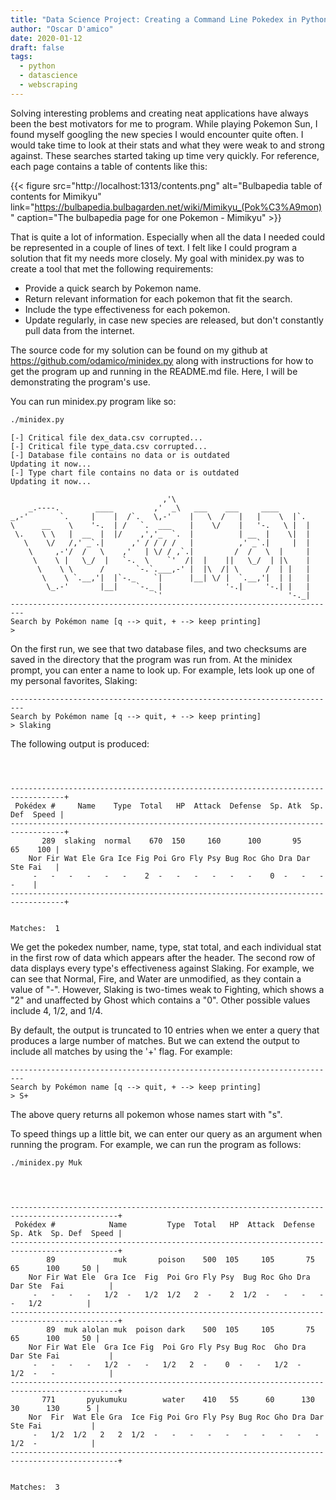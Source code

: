 ```yaml
---
title: "Data Science Project: Creating a Command Line Pokedex in Python3"
author: "Oscar D'amico"
date: 2020-01-12
draft: false
tags: 
  - python
  - datascience
  - webscraping
---
```


Solving interesting problems and creating neat applications have always been the best 
motivators for me to program. While playing Pokemon Sun, I found myself
googling the new species I would encounter quite often. I would take time to 
look at their stats and what they were weak to and strong against. These searches started 
taking up time very quickly. For reference, each page contains a table of contents like this:  

{{< figure src="http://localhost:1313/contents.png" alt="Bulbapedia table of contents for Mimikyu" link="https://bulbapedia.bulbagarden.net/wiki/Mimikyu_(Pok%C3%A9mon)" caption="The bulbapedia page for one Pokemon - Mimikyu" >}}

That is quite a lot of information. Especially when all the data I needed could be represented
in a couple of lines of text. I felt like I could program a solution that fit my needs more
closely. My goal with minidex.py was to create a tool that met the following requirements:

* Provide a quick search by Pokemon name.
* Return relevant information for each pokemon that fit the search.
* Include the type effectiveness for each pokemon.
* Update regularly, in case new species are released, but don't constantly pull data from the internet. 

The source code for my solution can be found on my github at https://github.com/odamico/minidex.py along
with instructions for how to get the program up and running in the README.md file. Here, I will
be demonstrating the program's use.
 
You can run minidex.py program like so:

```sh
./minidex.py
```
```
[-] Critical file dex_data.csv corrupted...
[-] Critical file type_data.csv corrupted...
[-] Database file contains no data or is outdated
Updating it now...
[-] Type chart file contains no data or is outdated
Updating it now...

                                  ,'\
    _.----.        ____         ,'  _\   ___    ___     ____
_,-'       `.     |    |  /`.   \,-'    |   \  /   |   |    \  |`.
\      __    \    '-.  | /   `.  ___    |    \/    |   '-.   \ |  |
 \.    \ \   |  __  |  |/    ,','_  `.  |          | __  |    \|  |
   \    \/   /,' _`.|      ,' / / / /   |          ,' _`.|     |  |
    \     ,-'/  /   \    ,'   | \/ / ,`.|         /  /   \  |     |
     \    \ |   \_/  |   `-.  \    `'  /|  |    ||   \_/  | |\    |
      \    \ \      /       `-.`.___,-' |  |\  /| \      /  | |   |
       \    \ `.__,'|  |`-._    `|      |__| \/ |  `.__,'|  | |   |
        \_.-'       |__|    `-._ |              '-.|     '-.| |   |
                                `'                            '-._|
-------------------------------------------------------------------------
Search by Pokémon name [q --> quit, + --> keep printing]
> 
```
On the first run, we see that two database files, and two checksums are saved in 
the directory that the program was run from. At the minidex prompt, you can enter
a name to look up. For example, lets look up one of my personal favorites, Slaking:
```
-------------------------------------------------------------------------
Search by Pokémon name [q --> quit, + --> keep printing]
> Slaking
```
The following output is produced: 
```



----------------------------------------------------------------------------------+
 Pokédex #     Name    Type  Total   HP  Attack  Defense  Sp. Atk  Sp. Def  Speed |
----------------------------------------------------------------------------------+
       289  slaking  normal    670  150     160      100       95       65    100 |
	Nor Fir Wat Ele Gra Ice Fig Poi Gro Fly Psy Bug Roc Gho Dra Dar Ste Fai   |
	 -   -   -   -   -   -    2  -   -   -   -   -   -    0  -   -   -   -    |
----------------------------------------------------------------------------------+


Matches:  1
```

We get the pokedex number, name, type, stat total, and each individual stat in the first row
of data which appears after the header. The second row of data displays every type's effectiveness against Slaking. For example, 
we can see that Normal, Fire, and Water are unmodified, as they contain a value of "-". However, 
Slaking is two-times weak to Fighting, which shows a "2" and unaffected by Ghost which contains a "0".
Other possible values include 4, 1/2, and 1/4.

By default, the output is truncated to 10 entries when we enter a query that produces a large number
of matches. But we can extend the output to include all matches by using the '+' flag. For example: 

```
-------------------------------------------------------------------------
Search by Pokémon name [q --> quit, + --> keep printing]
> S+
```
The above query returns all pokemon whose names start with "s".

To speed things up a little bit, we can enter our query as an argument when running the 
program. For example, we can run the program as follows:

```sh
./minidex.py Muk
```
```



----------------------------------------------------------------------------------------------+
 Pokédex #            Name         Type  Total   HP  Attack  Defense  Sp. Atk  Sp. Def  Speed |
----------------------------------------------------------------------------------------------+
        89             muk       poison    500  105     105       75       65      100     50 |
	Nor Fir Wat Ele  Gra Ice  Fig  Poi Gro Fly Psy  Bug Roc Gho Dra Dar Ste  Fai          |
	 -   -   -   -   1/2  -   1/2  1/2   2  -    2  1/2  -   -   -   -   -   1/2          |
----------------------------------------------------------------------------------------------+
        89  muk alolan muk  poison dark    500  105     105       75       65      100     50 |
	Nor Fir Wat Ele  Gra Ice Fig  Poi Gro Fly Psy Bug Roc  Gho Dra  Dar Ste Fai           |
	 -   -   -   -   1/2  -   -   1/2   2  -    0  -   -   1/2  -   1/2  -   -            |
----------------------------------------------------------------------------------------------+
       771       pyukumuku        water    410   55      60      130       30      130      5 |
	Nor  Fir  Wat Ele Gra  Ice Fig Poi Gro Fly Psy Bug Roc Gho Dra Dar  Ste Fai           |
	 -   1/2  1/2   2   2  1/2  -   -   -   -   -   -   -   -   -   -   1/2  -            |
----------------------------------------------------------------------------------------------+


Matches:  3
```
